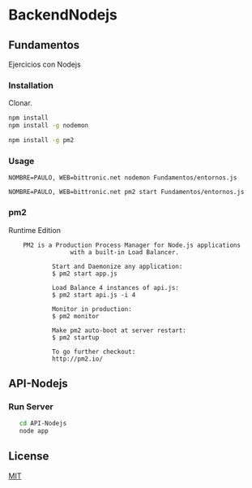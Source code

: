 # BackendNodejs 

## Fundamentos

Ejercicios con Nodejs

### Installation

Clonar.

```bash
npm install 
npm install -g nodemon

npm install -g pm2
```

### Usage

```nodejs
NOMBRE=PAULO, WEB=bittronic.net nodemon Fundamentos/entornos.js 

NOMBRE=PAULO, WEB=bittronic.net pm2 start Fundamentos/entornos.js 
```
### pm2
Runtime Edition

        PM2 is a Production Process Manager for Node.js applications
                     with a built-in Load Balancer.

                Start and Daemonize any application:
                $ pm2 start app.js

                Load Balance 4 instances of api.js:
                $ pm2 start api.js -i 4

                Monitor in production:
                $ pm2 monitor

                Make pm2 auto-boot at server restart:
                $ pm2 startup

                To go further checkout:
                http://pm2.io/

## API-Nodejs

### Run Server
```bash
   cd API-Nodejs
   node app
```
## License
[MIT](https://choosealicense.com/licenses/mit/)